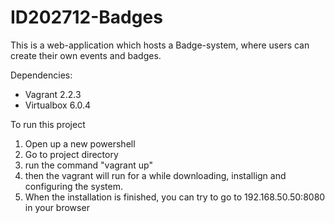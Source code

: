 # ID202712-Badges

This is a web-application which hosts a Badge-system, where users can create their own events and badges. 

Dependencies:
  - Vagrant 2.2.3
  - Virtualbox 6.0.4

To run this project
  1. Open up a new powershell
  2. Go to project directory
  3. run the command "vagrant up"
  4. then the vagrant will run for a while downloading, installign and configuring the system.
  5. When the installation is finished, you can try to go to 192.168.50.50:8080 in your browser

